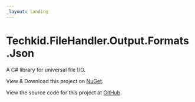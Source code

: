 ```yaml
---
_layout: landing
---
```


# Techkid.FileHandler.Output.Formats.Json

A C# library for universal file I/O.

View & Download this project on [NuGet](https://www.nuget.org/packages/Techkid.FileHandler.Output.Formats.Json/).

View the source code for this project at [GitHub](https://github.com/simon-techkid/Techkid.FileHandler.Output.Formats.Json/).
